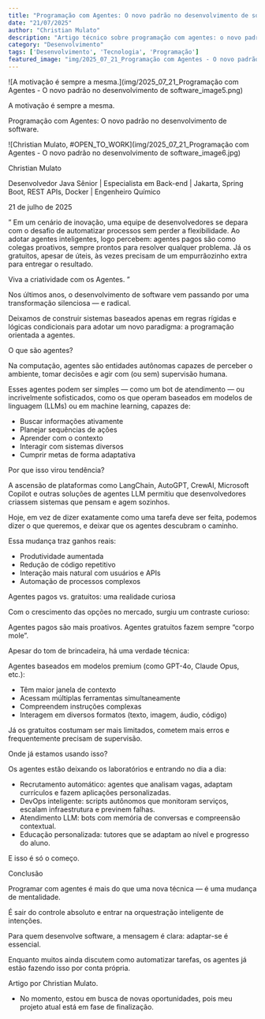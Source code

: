 ```yaml
---
title: "Programação com Agentes: O novo padrão no desenvolvimento de software."
date: "21/07/2025"
author: "Christian Mulato"
description: "Artigo técnico sobre programação com agentes: o novo padrão no desenvolvimento de software."
category: "Desenvolvimento"
tags: ['Desenvolvimento', 'Tecnologia', 'Programação']
featured_image: "img/2025_07_21_Programação com Agentes - O novo padrão no desenvolvimento de software_featured.jpg"
---
```


![A motivação é sempre a mesma.](img/2025_07_21_Programação com Agentes - O novo padrão no desenvolvimento de software_image5.png)

A motivação é sempre a mesma.

Programação com Agentes: O novo padrão no desenvolvimento de software.

![Christian Mulato, #OPEN_TO_WORK](img/2025_07_21_Programação com Agentes - O novo padrão no desenvolvimento de software_image6.jpg)

Christian Mulato

Desenvolvedor Java Sênior | Especialista em Back-end | Jakarta, Spring Boot, REST APIs, Docker | Engenheiro Químico

21 de julho de 2025

” Em um cenário de inovação, uma equipe de desenvolvedores se depara com o desafio de automatizar processos sem perder a flexibilidade. Ao adotar agentes inteligentes, logo percebem: agentes pagos são como colegas proativos, sempre prontos para resolver qualquer problema. Já os gratuitos, apesar de úteis, às vezes precisam de um empurrãozinho extra para entregar o resultado.

Viva a criatividade com os Agentes. ”

Nos últimos anos, o desenvolvimento de software vem passando por uma transformação silenciosa — e radical.

Deixamos de construir sistemas baseados apenas em regras rígidas e lógicas condicionais para adotar um novo paradigma: a programação orientada a agentes.

O que são agentes?

Na computação, agentes são entidades autônomas capazes de perceber o ambiente, tomar decisões e agir com (ou sem) supervisão humana.

Esses agentes podem ser simples — como um bot de atendimento — ou incrivelmente sofisticados, como os que operam baseados em modelos de linguagem (LLMs) ou em machine learning, capazes de:

- Buscar informações ativamente
- Planejar sequências de ações
- Aprender com o contexto
- Interagir com sistemas diversos
- Cumprir metas de forma adaptativa

Por que isso virou tendência?

A ascensão de plataformas como LangChain, AutoGPT, CrewAI, Microsoft Copilot e outras soluções de agentes LLM permitiu que desenvolvedores criassem sistemas que pensam e agem sozinhos.

Hoje, em vez de dizer exatamente como uma tarefa deve ser feita, podemos dizer o que queremos, e deixar que os agentes descubram o caminho.

Essa mudança traz ganhos reais:

- Produtividade aumentada
- Redução de código repetitivo
- Interação mais natural com usuários e APIs
- Automação de processos complexos

Agentes pagos vs. gratuitos: uma realidade curiosa

Com o crescimento das opções no mercado, surgiu um contraste curioso:

Agentes pagos são mais proativos. Agentes gratuitos fazem sempre “corpo mole”.

Apesar do tom de brincadeira, há uma verdade técnica:

Agentes baseados em modelos premium (como GPT-4o, Claude Opus, etc.):

- Têm maior janela de contexto
- Acessam múltiplas ferramentas simultaneamente
- Compreendem instruções complexas
- Interagem em diversos formatos (texto, imagem, áudio, código)

Já os gratuitos costumam ser mais limitados, cometem mais erros e frequentemente precisam de supervisão.

Onde já estamos usando isso?

Os agentes estão deixando os laboratórios e entrando no dia a dia:

- Recrutamento automático: agentes que analisam vagas, adaptam currículos e fazem aplicações personalizadas.
- DevOps inteligente: scripts autônomos que monitoram serviços, escalam infraestrutura e previnem falhas.
- Atendimento LLM: bots com memória de conversas e compreensão contextual.
- Educação personalizada: tutores que se adaptam ao nível e progresso do aluno.

E isso é só o começo.

Conclusão

Programar com agentes é mais do que uma nova técnica — é uma mudança de mentalidade.

É sair do controle absoluto e entrar na orquestração inteligente de intenções.

Para quem desenvolve software, a mensagem é clara: adaptar-se é essencial.

Enquanto muitos ainda discutem como automatizar tarefas, os agentes já estão fazendo isso por conta própria.

Artigo por Christian Mulato.

- No momento, estou em busca de novas oportunidades, pois meu projeto atual está em fase de finalização.
